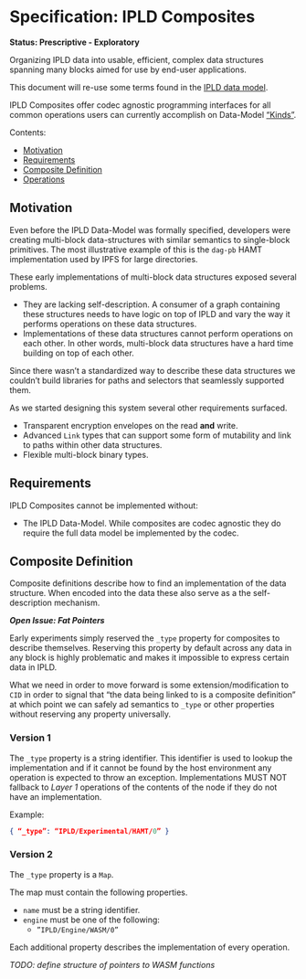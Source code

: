# Specification: IPLD Composites

**Status: Prescriptive - Exploratory**

Organizing IPLD data into usable, efficient, complex data structures spanning many blocks aimed for use by end-user applications.

This document will re-use some terms found in the [IPLD data model](data-model-layer/data-model.md). 

IPLD Composites offer codec agnostic programming interfaces for all common operations users can currently accomplish on Data-Model [“Kinds”](data-model-layer/data-model.md#kinds).

Contents:

  * [Motivation](#motivation)
  * [Requirements](#requirements)
  * [Composite Definition](#composite-definition)
  * [Operations](#operations)

## Motivation

Even before the IPLD Data-Model was formally specified, developers were creating multi-block data-structures with similar semantics to single-block primitives. The most illustrative example of this is the `dag-pb` HAMT implementation used by IPFS for large directories.

These early implementations of multi-block data structures exposed several problems.

  * They are lacking self-description. A consumer of a graph containing these structures needs to have logic on top of IPLD and vary the way it performs operations on these data structures.
  * Implementations of these data structures cannot perform operations on each other. In other words, multi-block data structures have a hard time building on top of each other.

Since there wasn’t a standardized way to describe these data structures we couldn’t build libraries for paths and selectors that seamlessly supported them.

As we started designing this system several other requirements surfaced.

* Transparent encryption envelopes on the read **and** write.
* Advanced `Link` types that can support some form of mutability and link to paths within other data structures.
* Flexible multi-block binary types.

## Requirements

IPLD Composites cannot be implemented without:

  * The IPLD Data-Model. While composites are codec agnostic they do require the full data model be implemented by the codec.

## Composite Definition

Composite definitions describe how to find an implementation of the data structure. When encoded into the data these also serve as a the self-description mechanism.

***Open Issue: Fat Pointers***

Early experiments simply reserved the `_type` property for composites to describe themselves. Reserving this property by default across any data in any block is highly problematic and makes it impossible to express certain data in IPLD.

What we need in order to move forward is some extension/modification to `CID` in order to signal that “the data being linked to is a composite definition” at which point we can safely ad semantics to `_type` or other properties without reserving any property universally.

### Version 1

The `_type` property is a string identifier. This identifier is used to lookup the implementation and if it cannot be found by the host environment any operation is expected to throw an exception. Implementations MUST NOT fallback to *Layer 1* operations of the contents of the node if they do not have an implementation.

Example:

```json
{ “_type”: “IPLD/Experimental/HAMT/0” }
```

### Version 2

The `_type` property is a `Map`.

The map must contain the following properties.

  * `name` must be a string identifier.
  * `engine` must be one of the following:
	  * `”IPLD/Engine/WASM/0”`

Each additional property describes the implementation of every operation.

*TODO: define structure of pointers to WASM functions*
